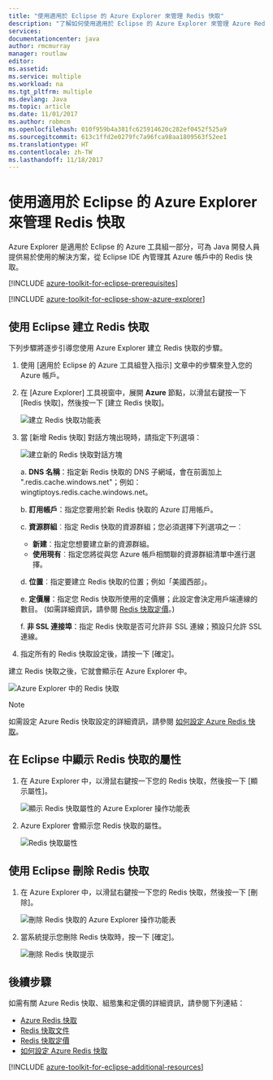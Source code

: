 ```yaml
---
title: "使用適用於 Eclipse 的 Azure Explorer 來管理 Redis 快取"
description: "了解如何使用適用於 Eclipse 的 Azure Explorer 來管理 Azure Redis 快取。"
services: 
documentationcenter: java
author: rmcmurray
manager: routlaw
editor: 
ms.assetid: 
ms.service: multiple
ms.workload: na
ms.tgt_pltfrm: multiple
ms.devlang: Java
ms.topic: article
ms.date: 11/01/2017
ms.author: robmcm
ms.openlocfilehash: 010f959b4a381fc625914620c282ef0452f525a9
ms.sourcegitcommit: 613c1ffd2e0279fc7a96fca98aa1809563f52ee1
ms.translationtype: HT
ms.contentlocale: zh-TW
ms.lasthandoff: 11/18/2017
---
```

# <a name="managing-redis-caches-using-the-azure-explorer-for-eclipse"></a>使用適用於 Eclipse 的 Azure Explorer 來管理 Redis 快取

Azure Explorer 是適用於 Eclipse 的 Azure 工具組一部分，可為 Java 開發人員提供易於使用的解決方案，從 Eclipse IDE 內管理其 Azure 帳戶中的 Redis 快取。

[!INCLUDE [azure-toolkit-for-eclipse-prerequisites](../includes/azure-toolkit-for-eclipse-prerequisites.md)]

[!INCLUDE [azure-toolkit-for-eclipse-show-azure-explorer](../includes/azure-toolkit-for-eclipse-show-azure-explorer.md)]

## <a name="create-a-redis-cache-by-using-eclipse"></a>使用 Eclipse 建立 Redis 快取

下列步驟將逐步引導您使用 Azure Explorer 建立 Redis 快取的步驟。

1. 使用 [適用於 Eclipse 的 Azure 工具組登入指示] 文章中的步驟來登入您的 Azure 帳戶。

1. 在 [Azure Explorer] 工具視窗中，展開 **Azure** 節點，以滑鼠右鍵按一下 [Redis 快取]，然後按一下 [建立 Redis 快取]。

   ![建立 Redis 快取功能表][CR01]

1. 當 [新增 Redis 快取] 對話方塊出現時，請指定下列選項：

   ![建立新的 Redis 快取對話方塊][CR02]

   a. **DNS 名稱**：指定新 Redis 快取的 DNS 子網域，會在前面加上 ".redis.cache.windows.net"；例如：wingtiptoys.redis.cache.windows.net。

   b. **訂用帳戶**：指定您要用於新 Redis 快取的 Azure 訂用帳戶。

   c. **資源群組**︰指定 Redis 快取的資源群組；您必須選擇下列選項之一︰
      * **新建**：指定您想要建立新的資源群組。
      * **使用現有**︰指定您將從與您 Azure 帳戶相關聯的資源群組清單中進行選擇。

   d. **位置**︰指定要建立 Redis 快取的位置；例如「美國西部」。

   e. **定價層**：指定您 Redis 快取所使用的定價層；此設定會決定用戶端連線的數目。 (如需詳細資訊，請參閱 [Redis 快取定價]。)

   f. **非 SSL 連接埠**：指定 Redis 快取是否可允許非 SSL 連線；預設只允許 SSL 連線。

1. 指定所有的 Redis 快取設定後，請按一下 [確定]。

建立 Redis 快取之後，它就會顯示在 Azure Explorer 中。

   ![Azure Explorer 中的 Redis 快取][CR03]

> [!NOTE]
>
> 如需設定 Azure Redis 快取設定的詳細資訊，請參閱 [如何設定 Azure Redis 快取]。
>

## <a name="display-the-properties-for-your-redis-cache-in-eclipse"></a>在 Eclipse 中顯示 Redis 快取的屬性

1. 在 Azure Explorer 中，以滑鼠右鍵按一下您的 Redis 快取，然後按一下 [顯示屬性]。

   ![顯示 Redis 快取屬性的 Azure Explorer 操作功能表][SP01]

1. Azure Explorer 會顯示您 Redis 快取的屬性。

   ![Redis 快取屬性][SP02]

## <a name="delete-your-redis-cache-by-using-eclipse"></a>使用 Eclipse 刪除 Redis 快取

1. 在 Azure Explorer 中，以滑鼠右鍵按一下您的 Redis 快取，然後按一下 [刪除]。

   ![刪除 Redis 快取的 Azure Explorer 操作功能表][DE01]

1. 當系統提示您刪除 Redis 快取時，按一下 [確定]。

   ![刪除 Redis 快取提示][DE02]

## <a name="next-steps"></a>後續步驟

如需有關 Azure Redis 快取、組態集和定價的詳細資訊，請參閱下列連結：

* [Azure Redis 快取]
* [Redis 快取文件]
* [Redis 快取定價]
* [如何設定 Azure Redis 快取]

[!INCLUDE [azure-toolkit-for-eclipse-additional-resources](../includes/azure-toolkit-for-eclipse-additional-resources.md)]

<!-- URL List -->

[Redis 快取定價]: https://azure.microsoft.com/pricing/details/cache/
[Azure Redis 快取]: https://azure.microsoft.com/services/cache/
[Redis 快取文件]: /azure/redis-cache/
[如何設定 Azure Redis 快取]: /azure/redis-cache/cache-configure

<!-- IMG List -->

[CR01]: media/azure-toolkit-for-eclipse-managing-redis-caches-using-azure-explorer/CR01.png
[CR02]: media/azure-toolkit-for-eclipse-managing-redis-caches-using-azure-explorer/CR02.png
[CR03]: media/azure-toolkit-for-eclipse-managing-redis-caches-using-azure-explorer/CR03.png

[SP01]: media/azure-toolkit-for-eclipse-managing-redis-caches-using-azure-explorer/SP01.png
[SP02]: media/azure-toolkit-for-eclipse-managing-redis-caches-using-azure-explorer/SP02.png

[DE01]: media/azure-toolkit-for-eclipse-managing-redis-caches-using-azure-explorer/DE01.png
[DE02]: media/azure-toolkit-for-eclipse-managing-redis-caches-using-azure-explorer/DE02.png
